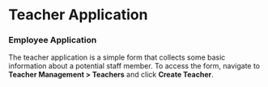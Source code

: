 # Teacher Application

### Employee Application

The teacher application is a simple form that collects some basic information about a potential staff member. To access the form, navigate to **Teacher Management > Teachers** and click **Create Teacher**.

